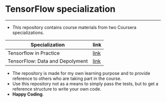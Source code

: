 # TensorFlow specialization

_______

* This repository contains course materials from two Coursera specializations.

| Specialization                  | link                                                                             |
| ------------------------------- | -------------------------------------------------------------------------------- |
| Tensorflow in Practice          | [link](https://www.coursera.org/specializations/tensorflow-in-practice?)         |
| TensorFlow: Data and Depolyment | [link](https://www.coursera.org/specializations/tensorflow-data-and-deployment?) |


* The repository is made for my own learning purpose and to provide reference to others who are taking part in the course.
* Use this repository not as a means to simply pass the tests, but to get a reference structure to write your own code.
* **Happy Coding**.
